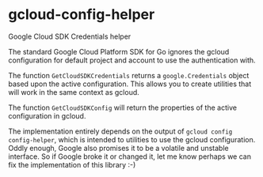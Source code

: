 # gcloud-config-helper
Google Cloud SDK Credentials helper

The standard Google Cloud Platform SDK for Go ignores the gcloud configuration for 
  default project and account to use the authentication with.
  
The function `GetCloudSDKCredentials` returns a `google.Credentials` object based upon the active
  configuration. This allows you to create utilities that will work in the same context as gcloud.

The function `GetCloudSDKConfig` will return the properties of the active configuration in gcloud. 

The implementation entirely depends on the output of `gcloud config config-helper`, which is intended to 
  utilities to use the gcloud configuration. Oddly enough, Google also promises it to be a volatile and
  unstable interface. So if Google broke it or changed it, let me know perhaps we can fix the implementation
  of this library :-)
